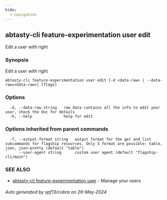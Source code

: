 ```yaml
---
hide:
  - navigation
---
```

## abtasty-cli feature-experimentation user edit

Edit a user with right

### Synopsis

Edit a user with right

```
abtasty-cli feature-experimentation user edit [-d <data-raw> | --data-raw=<data-raw>] [flags]
```

### Options

```
  -d, --data-raw string   raw data contains all the info to edit your user, check the doc for details
  -h, --help              help for edit
```

### Options inherited from parent commands

```
  -f, --output-format string   output format for the get and list subcommands for flagship resources. Only 3 format are possible: table, json, json-pretty (default "table")
      --user-agent string      custom user agent (default "flagship-cli/main")
```

### SEE ALSO

* [abtasty-cli feature-experimentation user](abtasty-cli_feature-experimentation_user.md)	 - Manage your users

###### Auto generated by spf13/cobra on 29-May-2024
